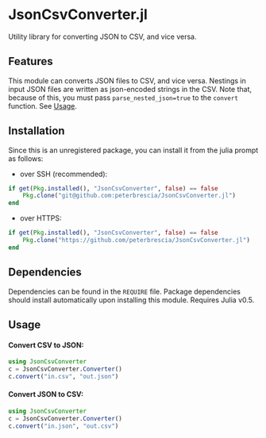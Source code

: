 # JsonCsvConverter.jl
Utility library for converting JSON to CSV, and vice versa.

## Features
This module can converts JSON files to CSV, and vice versa. Nestings in input JSON files are written as json-encoded strings in the CSV. Note that, because of this, you must pass `parse_nested_json=true` to the `convert` function. See [Usage](#usage).

## Installation
Since this is an unregistered package, you can install it from the julia prompt as follows:
- over SSH (recommended):
```jl
if get(Pkg.installed(), "JsonCsvConverter", false) == false
    Pkg.clone("git@github.com:peterbrescia/JsonCsvConverter.jl")
end
```
- over HTTPS:
```jl
if get(Pkg.installed(), "JsonCsvConverter", false) == false
    Pkg.clone("https://github.com/peterbrescia/JsonCsvConverter.jl")
end
```

## Dependencies
Dependencies can be found in the `REQUIRE` file. Package dependencies should install automatically upon installing this module. Requires Julia v0.5.

## Usage
#### Convert CSV to JSON:
```jl
using JsonCsvConverter
c = JsonCsvConverter.Converter()
c.convert("in.csv", "out.json")
```

#### Convert JSON to CSV:
```jl
using JsonCsvConverter
c = JsonCsvConverter.Converter()
c.convert("in.json", "out.csv")
```
